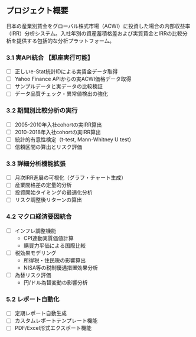 ## プロジェクト概要

日本の産業別賃金をグローバル株式市場（ACWI）に投資した場合の内部収益率（IRR）分析システム。入社年別の資産蓄積格差および実質賃金とIRRの比較分析を提供する包括的な分析プラットフォーム。

### 3.1 実API統合 【即座実行可能】
- [ ] 正しいe-Stat統計IDによる実賃金データ取得
- [ ] Yahoo Finance APIからの実ACWI価格データ取得
- [ ] サンプルデータと実データの比較検証
- [ ] データ品質チェック・異常値検出の強化

### 3.2 期間別比較分析の実行
- [ ] 2005-2010年入社cohortの実IRR算出
- [ ] 2010-2018年入社cohortの実IRR算出
- [ ] 統計的有意性検定（t-test, Mann-Whitney U test）
- [ ] 信頼区間の算出とリスク評価

### 3.3 詳細分析機能拡張
- [ ] 月次IRR進展の可視化（グラフ・チャート生成）
- [ ] 産業間格差の定量的分析
- [ ] 投資開始タイミングの最適化分析
- [ ] リスク調整後リターンの算出

### 4.2 マクロ経済要因統合
- [ ] インフレ調整機能
  - CPI連動実質価値計算
  - 購買力平価による国際比較
- [ ] 税効果モデリング
  - 所得税・住民税の影響算出
  - NISA等の税制優遇措置効果分析
- [ ] 為替リスク評価
  - 円/ドル為替変動の影響分析

### 5.2 レポート自動化
- [ ] 定期レポート自動生成
- [ ] カスタムレポートテンプレート機能
- [ ] PDF/Excel形式エクスポート機能
